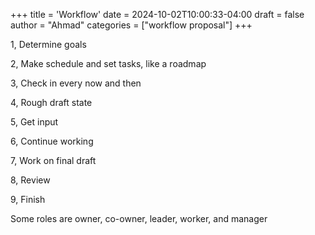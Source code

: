 +++
title = 'Workflow'
date = 2024-10-02T10:00:33-04:00
draft = false
author = "Ahmad"
categories = ["workflow proposal"]
+++

1, Determine goals

2, Make schedule and set tasks, like a roadmap

3, Check in every now and then

4, Rough draft state

5, Get input

6, Continue working

7, Work on final draft 

8, Review

9, Finish 

Some roles are owner, co-owner, leader, worker, and manager